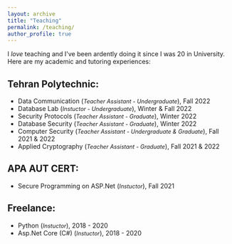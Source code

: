 ```yaml
---
layout: archive
title: "Teaching"
permalink: /teaching/
author_profile: true
---
```



I *love* teaching and I've been ardently doing it since I was 20 in University. Here are my academic and tutoring experiences:


## Tehran Polytechnic: 
- Data Communication (<i style='font-size: 0.9em;'>Teacher Assistant - Undergraduate</i>), Fall 2022
- Database Lab (<i style='font-size: 0.9em;'>Instuctor - Undergraduate</i>), Winter & Fall 2022
- Security Protocols (<i style='font-size: 0.9em;'>Teacher Assistant - Graduate</i>), Winter 2022
- Database Security (<i style='font-size: 0.9em;'>Teacher Assistant - Graduate</i>), Winter 2022
- Computer Security (<i style='font-size: 0.9em;'>Teacher Assistant - Undergraduate & Graduate</i>), Fall 2021 & 2022
- Applied Cryptography (<i style='font-size: 0.9em;'>Teacher Assistant - Graduate</i>), Fall 2021 & 2022


## APA AUT CERT:
- Secure Programming on ASP.Net (<i style='font-size: 0.9em;'>Instuctor</i>), Fall 2021

## Freelance:
- Python (<i style='font-size: 0.9em;'>Instuctor</i>), 2018 - 2020
- Asp.Net Core (C#) (<i style='font-size: 0.9em;'>Instuctor</i>), 2018 - 2020

